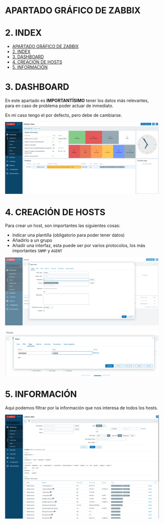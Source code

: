 # APARTADO GRÁFICO DE ZABBIX

# 2. INDEX

- [APARTADO GRÁFICO DE ZABBIX](#apartado-gráfico-de-zabbix)
- [2. INDEX](#2-index)
- [3. DASHBOARD](#3-dashboard)
- [4. CREACIÓN DE HOSTS](#4-creación-de-hosts)
- [5. INFORMACIÓN](#5-información)

# 3. DASHBOARD

En este apartado es **IMPORTANTÍSIMO** tener los datos más relevantes, para en caso de problema poder actuar de inmediato.

En mi caso tengo el por defecto, pero debe de cambiarse.

![](../Imagenes/zabbix/zbx-dashboard.png)

# 4. CREACIÓN DE HOSTS

Para crear un host, son importantes las siguientes cosas:
- Indicar una plantilla (obligatorio para poder tener datos)
- Añadirlo a un grupo
- Añadir una interfaz, esta puede ser por varios protocolos, los más importantes `SNMP` y `AGENT`

![](../Imagenes/zabbix/zbx-creacionHost.png)

![](../Imagenes/zabbix/zbx-tags.png)

# 5. INFORMACIÓN

Aquí podemos filtrar por la información que nos interesa de todos los hosts.

![](../Imagenes/zabbix/zbx-latestData.png)